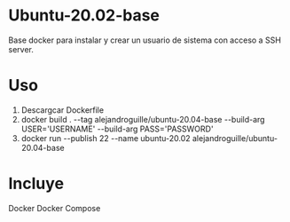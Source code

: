 # Ubuntu-20.02-base
 Base docker para instalar y crear un usuario de sistema con acceso a SSH server.

# Uso
1) Descargcar Dockerfile
2) docker build . --tag alejandroguille/ubuntu-20.04-base --build-arg USER='USERNAME' --build-arg PASS='PASSWORD' 
3) docker run --publish 22 --name ubuntu-20.02 alejandroguille/ubuntu-20.04-base

# Incluye
Docker
Docker Compose
